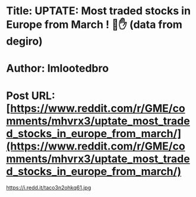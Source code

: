 # Title: UPTATE: Most traded stocks in Europe from March ! 💎✋ (data from degiro)
# Author: Imlootedbro
# Post URL: [https://www.reddit.com/r/GME/comments/mhvrx3/uptate_most_traded_stocks_in_europe_from_march/](https://www.reddit.com/r/GME/comments/mhvrx3/uptate_most_traded_stocks_in_europe_from_march/)


https://i.redd.it/taco3n2ohkq61.jpg